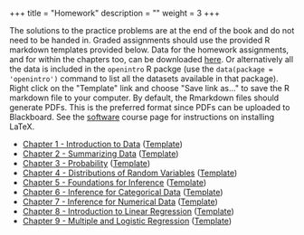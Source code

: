+++
title = "Homework"
description = ""
weight = 3
+++


The solutions to the practice problems are at the end of the book and do not need to be handed in. Graded assignments should use the provided R markdown templates provided below. Data for the homework assignments, and for within the chapters too, can be downloaded [here](https://github.com/jbryer/DATA606Spring2021/tree/master/course_data/os3_data). Or alternatively all the data is included in the `openintro` R packge (use the `data(package = 'openintro')` command to list all the datasets available in that package). Right click on the "Template" link and choose "Save link as..." to save the R markdown file to your computer. By default, the Rmarkdown files should generate PDFs. This is the preferred format since PDFs can be uploaded to Blackboard. See the [software](/course-overview/software/) course page for instructions on installing LaTeX.

* [Chapter 1 - Introduction to Data](https://github.com/jbryer/DATA606Spring2021/blob/master/Homework/Homework1.pdf) ([Template](https://raw.githubusercontent.com/jbryer/DATA606Spring2021/master/Homework/Homework1.Rmd))
* [Chapter 2 - Summarizing Data](https://github.com/jbryer/DATA606Spring2021/blob/master/Homework/Homework2.pdf) ([Template](https://raw.githubusercontent.com/jbryer/DATA606Spring2021/master/Homework/Homework2.Rmd))
* [Chapter 3 - Probability](https://github.com/jbryer/DATA606Spring2021/blob/master/Homework/Homework3.pdf) ([Template](https://raw.githubusercontent.com/jbryer/DATA606Spring2021/master/Homework/Homework3.Rmd))
* [Chapter 4 - Distributions of Random Variables](https://github.com/jbryer/DATA606Spring2021/blob/master/Homework/Homework4.pdf) ([Template](https://raw.githubusercontent.com/jbryer/DATA606Spring2021/master/Homework/Homework4.Rmd))
* [Chapter 5 - Foundations for Inference](https://github.com/jbryer/DATA606Spring2021/blob/master/Homework/Homework5.pdf) ([Template](https://raw.githubusercontent.com/jbryer/DATA606Spring2021/master/Homework/Homework5.Rmd))
* [Chapter 6 - Inference for Categorical Data](https://github.com/jbryer/DATA606Spring2021/blob/master/Homework/Homework6.pdf) ([Template](https://raw.githubusercontent.com/jbryer/DATA606Spring2021/master/Homework/Homework6.Rmd))
* [Chapter 7 - Inference for Numerical Data](https://github.com/jbryer/DATA606Spring2021/blob/master/Homework/Homework7.pdf) ([Template](https://raw.githubusercontent.com/jbryer/DATA606Spring2021/master/Homework/Homework7.Rmd))
* [Chapter 8 - Introduction to Linear Regression](https://github.com/jbryer/DATA606Spring2021/blob/master/Homework/Homework8.pdf) ([Template](https://raw.githubusercontent.com/jbryer/DATA606Spring2021/master/Homework/Homework8.Rmd))
* [Chapter 9 - Multiple and Logistic Regression](https://github.com/jbryer/DATA606Spring2021/blob/master/Homework/Homework9.pdf) ([Template](https://raw.githubusercontent.com/jbryer/DATA606Spring2021/master/Homework/Homework9.Rmd))

